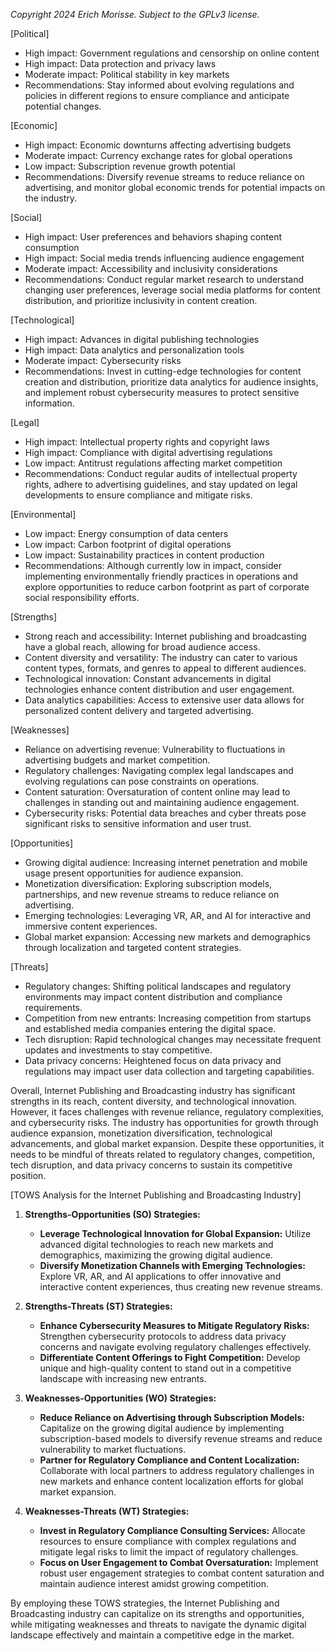 *Copyright 2024 Erich Morisse.  Subject to the GPLv3 license.*


[Political]
- High impact: Government regulations and censorship on online content
- High impact: Data protection and privacy laws
- Moderate impact: Political stability in key markets
- Recommendations: Stay informed about evolving regulations and policies in different regions to ensure compliance and anticipate potential changes.

[Economic]
- High impact: Economic downturns affecting advertising budgets
- Moderate impact: Currency exchange rates for global operations
- Low impact: Subscription revenue growth potential
- Recommendations: Diversify revenue streams to reduce reliance on advertising, and monitor global economic trends for potential impacts on the industry.

[Social]
- High impact: User preferences and behaviors shaping content consumption
- High impact: Social media trends influencing audience engagement
- Moderate impact: Accessibility and inclusivity considerations
- Recommendations: Conduct regular market research to understand changing user preferences, leverage social media platforms for content distribution, and prioritize inclusivity in content creation.

[Technological]
- High impact: Advances in digital publishing technologies
- High impact: Data analytics and personalization tools
- Moderate impact: Cybersecurity risks
- Recommendations: Invest in cutting-edge technologies for content creation and distribution, prioritize data analytics for audience insights, and implement robust cybersecurity measures to protect sensitive information.

[Legal]
- High impact: Intellectual property rights and copyright laws
- High impact: Compliance with digital advertising regulations
- Low impact: Antitrust regulations affecting market competition
- Recommendations: Conduct regular audits of intellectual property rights, adhere to advertising guidelines, and stay updated on legal developments to ensure compliance and mitigate risks.

[Environmental]
- Low impact: Energy consumption of data centers
- Low impact: Carbon footprint of digital operations
- Low impact: Sustainability practices in content production
- Recommendations: Although currently low in impact, consider implementing environmentally friendly practices in operations and explore opportunities to reduce carbon footprint as part of corporate social responsibility efforts.

[Strengths]
- Strong reach and accessibility: Internet publishing and broadcasting have a global reach, allowing for broad audience access.
- Content diversity and versatility: The industry can cater to various content types, formats, and genres to appeal to different audiences.
- Technological innovation: Constant advancements in digital technologies enhance content distribution and user engagement.
- Data analytics capabilities: Access to extensive user data allows for personalized content delivery and targeted advertising.

[Weaknesses]
- Reliance on advertising revenue: Vulnerability to fluctuations in advertising budgets and market competition.
- Regulatory challenges: Navigating complex legal landscapes and evolving regulations can pose constraints on operations.
- Content saturation: Oversaturation of content online may lead to challenges in standing out and maintaining audience engagement.
- Cybersecurity risks: Potential data breaches and cyber threats pose significant risks to sensitive information and user trust.

[Opportunities]
- Growing digital audience: Increasing internet penetration and mobile usage present opportunities for audience expansion.
- Monetization diversification: Exploring subscription models, partnerships, and new revenue streams to reduce reliance on advertising.
- Emerging technologies: Leveraging VR, AR, and AI for interactive and immersive content experiences.
- Global market expansion: Accessing new markets and demographics through localization and targeted content strategies.

[Threats]
- Regulatory changes: Shifting political landscapes and regulatory environments may impact content distribution and compliance requirements.
- Competition from new entrants: Increasing competition from startups and established media companies entering the digital space.
- Tech disruption: Rapid technological changes may necessitate frequent updates and investments to stay competitive.
- Data privacy concerns: Heightened focus on data privacy and regulations may impact user data collection and targeting capabilities.
  
Overall, Internet Publishing and Broadcasting industry has significant strengths in its reach, content diversity, and technological innovation. However, it faces challenges with revenue reliance, regulatory complexities, and cybersecurity risks. The industry has opportunities for growth through audience expansion, monetization diversification, technological advancements, and global market expansion. Despite these opportunities, it needs to be mindful of threats related to regulatory changes, competition, tech disruption, and data privacy concerns to sustain its competitive position.

[TOWS Analysis for the Internet Publishing and Broadcasting Industry]

1. **Strengths-Opportunities (SO) Strategies:**  
   - **Leverage Technological Innovation for Global Expansion:** Utilize advanced digital technologies to reach new markets and demographics, maximizing the growing digital audience.
   - **Diversify Monetization Channels with Emerging Technologies:** Explore VR, AR, and AI applications to offer innovative and interactive content experiences, thus creating new revenue streams.

2. **Strengths-Threats (ST) Strategies:**  
   - **Enhance Cybersecurity Measures to Mitigate Regulatory Risks:** Strengthen cybersecurity protocols to address data privacy concerns and navigate evolving regulatory challenges effectively.
   - **Differentiate Content Offerings to Fight Competition:** Develop unique and high-quality content to stand out in a competitive landscape with increasing new entrants.

3. **Weaknesses-Opportunities (WO) Strategies:**  
   - **Reduce Reliance on Advertising through Subscription Models:** Capitalize on the growing digital audience by implementing subscription-based models to diversify revenue streams and reduce vulnerability to market fluctuations.
   - **Partner for Regulatory Compliance and Content Localization:** Collaborate with local partners to address regulatory challenges in new markets and enhance content localization efforts for global market expansion.

4. **Weaknesses-Threats (WT) Strategies:**  
   - **Invest in Regulatory Compliance Consulting Services:** Allocate resources to ensure compliance with complex regulations and mitigate legal risks to limit the impact of regulatory challenges.
   - **Focus on User Engagement to Combat Oversaturation:** Implement robust user engagement strategies to combat content saturation and maintain audience interest amidst growing competition.

By employing these TOWS strategies, the Internet Publishing and Broadcasting industry can capitalize on its strengths and opportunities, while mitigating weaknesses and threats to navigate the dynamic digital landscape effectively and maintain a competitive edge in the market.

